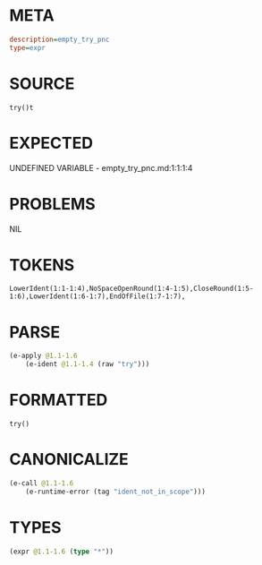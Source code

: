 # META
~~~ini
description=empty_try_pnc
type=expr
~~~
# SOURCE
~~~roc
try()t
~~~
# EXPECTED
UNDEFINED VARIABLE - empty_try_pnc.md:1:1:1:4
# PROBLEMS
NIL
# TOKENS
~~~zig
LowerIdent(1:1-1:4),NoSpaceOpenRound(1:4-1:5),CloseRound(1:5-1:6),LowerIdent(1:6-1:7),EndOfFile(1:7-1:7),
~~~
# PARSE
~~~clojure
(e-apply @1.1-1.6
	(e-ident @1.1-1.4 (raw "try")))
~~~
# FORMATTED
~~~roc
try()
~~~
# CANONICALIZE
~~~clojure
(e-call @1.1-1.6
	(e-runtime-error (tag "ident_not_in_scope")))
~~~
# TYPES
~~~clojure
(expr @1.1-1.6 (type "*"))
~~~
